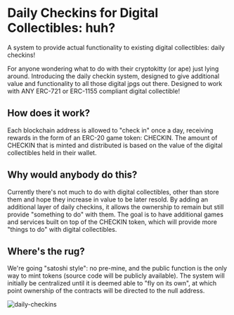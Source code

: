 # Daily Checkins for Digital Collectibles: huh?
A system to provide actual functionality to existing digital collectibles: daily checkins!

For anyone wondering what to do with their cryptokitty (or ape) just lying around. Introducing the daily checkin system, designed to give additional value and functionality to all those digital jpgs out there. Designed to work with ANY ERC-721 or ERC-1155 compliant digital collectible!

## How does it work?
Each blockchain address is allowed to "check in" once a day, receiving rewards in the form of an ERC-20 game token: CHECKIN. The amount of CHECKIN that is minted and distributed is based on the value of the digital collectibles held in their wallet.

## Why would anybody do this?
Currently there's not much to do with digital collectibles, other than store them and hope they increase in value to be later resold. By adding an additional layer of daily checkins, it allows the ownership to remain but still provide "something to do" with them. The goal is to have additional games and services built on top of the CHECKIN token, which will provide more "things to do" with digital collectibles.

## Where's the rug?
We're going "satoshi style": no pre-mine, and the public function is the only way to mint tokens (source code will be publicly available). The system will initially be centralized until it is deemed able to "fly on its own", at which point ownership of the contracts will be directed to the null address. 

![daily-checkins](https://user-images.githubusercontent.com/987237/204680892-a00cd40c-19a9-40ac-8f27-17d684a1f5a2.png)

